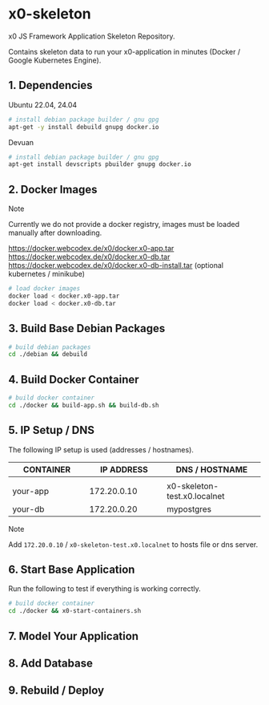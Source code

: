 # x0-skeleton

x0 JS Framework Application Skeleton Repository.

Contains skeleton data to run your x0-application in minutes
(Docker / Google Kubernetes Engine).

## 1. Dependencies

Ubuntu 22.04, 24.04

```bash
# install debian package builder / gnu gpg 
apt-get -y install debuild gnupg docker.io
```

Devuan

```bash
# install debian package builder / gnu gpg 
apt-get install devscripts pbuilder gnupg docker.io
```

## 2. Docker Images

>[!NOTE]
> Currently we do not provide a docker registry, images must be loaded manually
> after downloading.

https://docker.webcodex.de/x0/docker.x0-app.tar<br>
https://docker.webcodex.de/x0/docker.x0-db.tar<br>
https://docker.webcodex.de/x0/docker.x0-db-install.tar (optional kubernetes / minikube)

```bash
# load docker images
docker load < docker.x0-app.tar
docker load < docker.x0-db.tar
```

## 3. Build Base Debian Packages

```bash
# build debian packages
cd ./debian && debuild
```

## 4. Build Docker Container

```bash
# build docker container
cd ./docker && build-app.sh && build-db.sh
```

## 5. IP Setup / DNS

The following IP setup  is used (addresses / hostnames).

| CONTAINER           | IP ADDRESS         | DNS / HOSTNAME               |
| ------------------- | ------------------ | ---------------------------- |
| <img width="300px"> | <img width="300">  | <img width="420">            |
| your-app            | 172.20.0.10        | x0-skeleton-test.x0.localnet |
| your-db             | 172.20.0.20        | mypostgres                   |

>[!NOTE]
> Add `172.20.0.10` / `x0-skeleton-test.x0.localnet` to hosts file or dns server.

## 6. Start Base Application

Run the following to test if everything is working correctly.

```bash
# build docker container
cd ./docker && x0-start-containers.sh
```

## 7. Model Your Application

## 8. Add Database

## 9. Rebuild / Deploy
